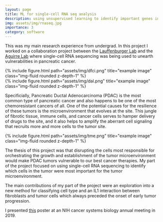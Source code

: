 ```yaml
---
layout: page
title: ML for single-cell RNA seq analysis
description: using unsupervised learning to identify important genes in pancreatic tumors
img: assets/img/rnaseq.jpg
importance: 3
category: software
---
```


This was my main research experience from undergrad. In this project I worked on a collaboration project between the [Lauffenburger Lab](https://dallab.mit.edu/) and the [Aguirre Lab](https://aguirrelab.dana-farber.org/) where single-cell RNA sequencing was being used to unearth vulnerabilities in pancreatic cancer.

<div class="row">
    <div class="col-sm mt-3 mt-md-0">
        {% include figure.html path="assets/img/dfci.png" title="example image" class="img-fluid rounded z-depth-1" %}
    </div>
    <div class="col-sm mt-3 mt-md-0">
        {% include figure.html path="assets/img/dal.png" title="example image" class="img-fluid rounded z-depth-1" %}
    </div>
</div>

Specificially, Pancreatic Ductal Adenocarcinoma (PDAC) is the most common type of pancreatic cancer and also happens to be one of the most chemoresistant cancers of all. One of the potential causes for the resilience of these tumors is the microenvironment that evolves at the site. This jungle of fibrotic tissue, immune cells, and cancer cells serves to hamper delivery of drugs to the site, and it also helps to amplify the aberrant cell signaling that recruits more and more cells to the tumor site.

<div class="row">
    <div class="col-sm mt-3 mt-md-0">
        {% include figure.html path="assets/img/tme.png" title="example image" class="img-fluid rounded z-depth-1" %}
    </div>
</div>

The thesis of this project was that disrupting the cells most responsible for orchestrating the growth and establishment of the tumor microenvironment would make PDAC tumors vulnerable to our best cancer therapies. My part of the project focused on using single-cell RNA sequencing to identify which cells in the tumor were most important for the tumor microenvironment.

The main contributions of my part of the project were an exploration into a new method for classifying cell type and an IL1 interaction between fibroblasts and tumor cells which always preceded the onset of early tumor progression.

I presented [this](https://github.com/plarotta/plarotta.github.io/blob/b08cd7bb05edb86faa029a94da273c90a643213a/assets/img/poster_csbc_final.png) poster at an NIH cancer systems biology annual meeting in 2019.
